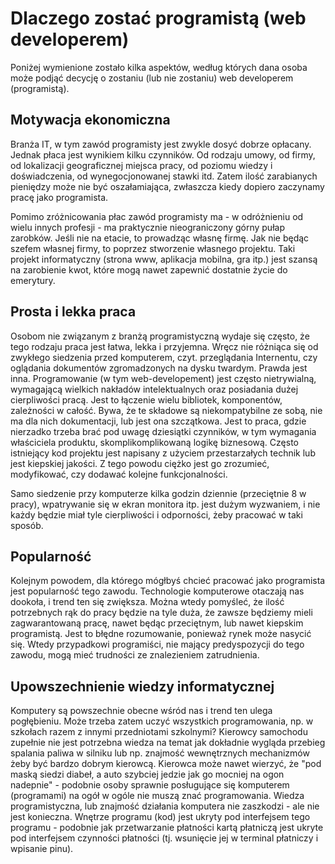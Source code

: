 # Dlaczego zostać programistą (web developerem)

Poniżej wymienione zostało kilka aspektów, według których dana osoba może podjąć decycję o zostaniu (lub nie zostaniu) web developerem (programistą).

## Motywacja ekonomiczna

Branża IT, w tym zawód programisty jest zwykle dosyć dobrze opłacany. Jednak płaca jest wynikiem kilku czynników. Od rodzaju umowy, od firmy, od lokalizacji geograficznej miejsca pracy, od poziomu wiedzy i doświadczenia, od wynegocjonowanej stawki itd. Zatem ilość zarabianych pieniędzy może nie być oszałamiająca, zwłaszcza kiedy dopiero zaczynamy pracę jako programista.

Pomimo zróżnicowania płac zawód programisty ma - w odróżnieniu od wielu innych profesji - ma praktycznie nieograniczony górny pułap zarobków. Jeśli nie na etacie, to prowadząc własnę firmę. Jak nie będąc szefem własnej firmy, to poprzez stworzenie własnego projektu. Taki projekt informatyczny (strona www, aplikacja mobilna, gra itp.) jest szansą na zarobienie kwot, które mogą nawet zapewnić dostatnie życie do emerytury.

## Prosta i lekka praca

Osobom nie związanym z branżą programistyczną wydaje się często, że tego rodzaju praca jest łatwa, lekka i przyjemna. Wręcz nie różniąca się od zwykłego siedzenia przed komputerem, czyt. przeglądania Internentu, czy oglądania dokumentów zgromadzonych na dysku twardym. Prawda jest inna. Programowanie (w tym web-developement) jest często nietrywialną, wymagającą wielkich nakładów intelektualnych oraz posiadania dużej cierpliwości pracą. Jest to łączenie wielu bibliotek, komponentów, zależności w całość. Bywa, że te składowe są niekompatybilne ze sobą, nie ma dla nich dokumentacji, lub jest ona szczątkowa. Jest to praca, gdzie nierzadko trzeba brać pod uwagę dziesiątki czynników, w tym wymagania właściciela produktu, skomplikomplikowaną logikę biznesową. Często istniejący kod projektu jest napisany z użyciem przestarzałych technik lub jest kiepskiej jakości. Z tego powodu ciężko jest go zrozumieć, modyfikować, czy dodawać kolejne funkcjonalności.

Samo siedzenie przy komputerze kilka godzin dziennie (przeciętnie 8 w pracy), wpatrywanie się w ekran monitora itp. jest dużym wyzwaniem, i nie każdy będzie miał tyle cierpliwości i odporności, żeby pracować w taki sposób.

## Popularność

Kolejnym powodem, dla którego mógłbyś chcieć pracować jako programista jest popularność tego zawodu. Technologie komputerowe otaczają nas dookoła, i trend ten się zwiększa. Można wtedy pomyśleć, że ilość potrzebnych rąk do pracy będzie na tyle duża, że zawsze będziemy mieli zagwarantowaną pracę, nawet będąc przeciętnym, lub nawet kiepskim programistą. Jest to błędne rozumowanie, ponieważ rynek może nasycić się. Wtedy przypadkowi programiści, nie mający predyspozycji do tego zawodu, mogą mieć trudności ze znalezieniem zatrudnienia.

## Upowszechnienie wiedzy informatycznej

Komputery są powszechnie obecne wśród nas i trend ten ulega pogłębieniu. Może trzeba zatem uczyć wszystkich programowania, np. w szkołach razem z innymi przedniotami szkolnymi? Kierowcy samochodu zupełnie nie jest potrzebna wiedza na temat jak dokładnie wygląda przebieg spalania paliwa w silniku lub np. znajmość wewnętrznych mechanizmów żeby być bardzo dobrym kierowcą. Kierowca może nawet wierzyć, że "pod maską siedzi diabeł, a auto szybciej jedzie jak go mocniej na ogon nadepnie" - podobnie osoby sprawnie posługujące się komputerem (programami) na ogół w ogóle nie muszą znać programowania. Wiedza programistyczna, lub znajmość działania komputera nie zaszkodzi - ale nie jest konieczna. Wnętrze programu (kod) jest ukryty pod interfejsem tego programu - podobnie jak przetwarzanie płatności kartą płatniczą jest ukryte pod interfejsem czynności płatności (tj. wsunięcie jej w terminal płatniczy i wpisanie pinu).

